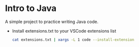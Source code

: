 # Intro to Java

A simple project to practice writing Java code.

- Install extensions.txt to your VSCode extensions list
   ```sh
   cat extensions.txt | xargs -L 1 code --install-extension
   ```
 